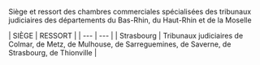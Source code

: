 Siège et ressort des chambres commerciales spécialisées des tribunaux judiciaires des départements du Bas-Rhin, du Haut-Rhin et de la Moselle

|
SIÈGE |
RESSORT |
| --- | --- |
|
Strasbourg |
Tribunaux judiciaires de Colmar, de Metz, de Mulhouse, de Sarreguemines, de Saverne, de Strasbourg, de Thionville |
